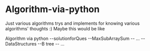 # Algorithm-via-python
Just various algorithms trys and implements
for knowing various algorithms' thoughts :)
Maybe this would be like 

Algorithm via python
--solutionforQues
	--MaxSubArraySum
	-- ...
--DataStructures
	--B tree
	-- ...